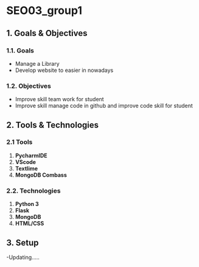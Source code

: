 # SEO03_group1
## 1. Goals & Objectives
### 1.1. Goals
- Manage a Library
- Develop website to easier in nowadays
### 1.2. Objectives
- Improve skill team work for student
- Improve skill manage code in github and improve code skill for student
## 2. Tools & Technologies
### 2.1 Tools
1. **PycharmIDE**
2. **VScode**
3. **Textlime**
4. **MongoDB Combass**
### 2.2. Technologies
1. **Python 3**
2. **Flask**
3. **MongoDB**
4. **HTML/CSS**
## 3. Setup
-Updating.....
